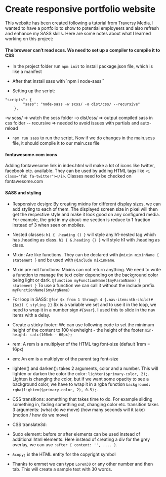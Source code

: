 # Create responsive portfolio website

This website has been created following a tutorial from Traversy Media. I wanted to have a portfolio to show to potential employeers and also refresh and enhance my SASS skills. Here are some notes about what I learned working on this project:


#### The browser can’t read scss. We need to set up a compiler to compile it to CSS

-   In the project folder run `npm init` to install package.json file, which is like a manifest

-   After that install sass with `npm i node-sass``

-   Setting up the script:

```
"scripts": {
        "sass": "node-sass -w scss/ -o dist/css/ --recursive"
    },
```

-w scss/ => watch the scss folder
-o dist/css/ => output compiled sass in css folder
-- recursive => needed to avoid issues with partials and auto-reload

-   `npm run sass` to run the script. Now if we do changes in the main.scss file, it should compile it to our main.css file

#### fontawesome.com icons

Adding fontawesome link in index.html will make a lot of icons like twitter, facebook etc. available. They can be used by adding HTML tags like `<i class="fab fa-twitter"></i>`. Classes need to be checked on fontawesome.com

#### SASS and styling

-   Responsive design: By creating mixins for different display sizes, we can add styling to each of them. The displayed screen size in pixel will then get the respective style and make it look good on any configured media. For example, the grid in my about-me section is reduce to 1 fraction instead of 3 when seen on mobiles.

-   Nested classes: `h1 { .heading () }` will style any h1-nested tag which has .heading as class. `h1 { &.heading {} }` will style h1 with .heading as class.

-   Mixin: Are like functions. They can be declared with `@mixin mixinName { statement }` and be used with `@include mixinName`.

-   Mixin are not functions: Mixins can not return anything. We need to write a function to manage the text color depending on the background color being light or dark. `@function myFunctionName($myParamName) { statement }` To use a function we can call it without the include prefix. `myFunctionName($myArgName)`

-   For loop in SASS: `@for $x from 1 through 4 {.nav-item:nth-child(#{$x}) { styling }}` \$x is a variable we set and to use it in the loop, we need to wrap it in a number sign `#{$var}`. I used this to slide in the nav items with a delay.

-   Create a sticky footer: We can use following code to set the minimum height of the content to 100 viewheight - the height of the footer `min-height: calc(100vh - 60px);`

-   rem: A rem is a multiplyer of the HTML tag font-size (default 1rem = 16px)

-   em: An em is a multiplyer of the parent tag font-size

-   lighten() and darken(): takes 2 arguments, color and a number. This will lighten or darken the color the color: `lighten($primary-color, 2);`. Lighten is changing the color, but if we want some opacity to see a background color, we have to wrap it in a rgba function `background: rgba(lighten($primary-color, 2), 0.5);`.

-   CSS transitions: something that takes time to do. For example sliding something in, fading something out, changing color etc.
    transition takes 3 arguments: (what do we move) (how many seconds will it take) (motion / how do we move)

-   CSS translate3d:

-   Sudo element: before or after elements can be used instead of additional html elements. Here instead of creating a div for the grey overlay, we can use `:after { content: '', .... }`.

-   `&copy;` is the HTML entity for the copyright symbol

-   Thanks to emmet we can type `Lorem30` or any other number and then tab. This will create a sample text with 30 words.

